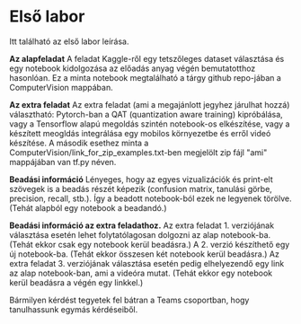 # Első labor

Itt található az első labor leírása.

**Az alapfeladat**
A feladat Kaggle-ről egy tetszőleges dataset választása és egy notebook kidolgozása az előadás anyag végén bemutatotthoz hasonlóan. Ez a minta notebook megtalálható a tárgy github repo-jában a ComputerVision mappában.

**Az extra feladat**
Az extra feladat (ami a megajánlott jegyhez járulhat hozzá) választható: Pytorch-ban a QAT (quantization aware training) kipróbálása, vagy a Tensorflow alapú megoldás szintén notebook-os elkészítése, vagy a készített meogldás integrálása egy mobilos környezetbe és erről videó készítése. A második esethez minta a ComputerVision/link_for_zip_examples.txt-ben megjelölt zip fájl "ami" mappájában van tf.py néven.

**Beadási információ**
Lényeges, hogy az egyes vizualizációk és print-elt szövegek is a beadás részét képezik (confusion matrix, tanulási görbe, precision, recall, stb.). Így a beadott notebook-ból ezek ne legyenek törölve. (Tehát alapból egy notebook a beadandó.)

**Beadási információ az extra feladathoz.**
Az extra feladat 1. verziójának választása esetén lehet folytatólagosan dolgozni az alap notebook-ba. (Tehát ekkor csak egy notebook kerül beadásra.)
A 2. verzió készíthető egy új notebook-ba. (Tehát ekkor összesen két notebook kerül beadásra.)
Az extra feladat 3. verziójának választása esetén pedig elhelyezendő egy link az alap notebook-ban, ami a videóra mutat. (Tehát ekkor egy notebook kerül beadásra a végén egy linkkel.)

Bármilyen kérdést tegyetek fel bátran a Teams csoportban, hogy tanulhassunk egymás kérdéseiből.
